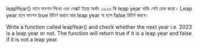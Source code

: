 leapYear() নামে ফাংশন লিখো এবং নেক্সট ইয়ার অর্থাৎ ২০২৩ কি leap year নাকি সেটা চেক করো। Leap year হলে ফাংশন true রিটার্ন করবে আর leap year না হলে false রিটার্ন করবে।


Write a function called leapYear() and check whether the next year i.e. 2023 is a leap year or not. The function will return true if it is a leap year and false if it is not a leap year.